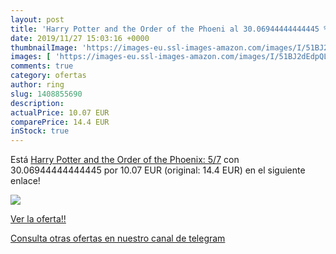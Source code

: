 ```yaml
---
layout: post
title: 'Harry Potter and the Order of the Phoeni al 30.06944444444445 % de descuento'
date: 2019/11/27 15:03:16 +0000
thumbnailImage: 'https://images-eu.ssl-images-amazon.com/images/I/51BJ2dEdpQL._SL200_.jpg'
images: [ 'https://images-eu.ssl-images-amazon.com/images/I/51BJ2dEdpQL._SL200_.jpg' ]
comments: true
category: ofertas
author: ring
slug: 1408855690
description:
actualPrice: 10.07 EUR
comparePrice: 14.4 EUR
inStock: true
---
```


Está [Harry Potter and the Order of the Phoenix: 5/7](https://www.amazon.com/dp/1408855690/?tag=redken08-20) con 30.06944444444445 por 10.07 EUR (original: 14.4 EUR) en el siguiente enlace!

[![](https://images-eu.ssl-images-amazon.com/images/I/51BJ2dEdpQL._SL200_.jpg)](https://www.amazon.com/dp/1408855690/?tag=redken08-20)

[Ver la oferta!!](https://www.amazon.com/dp/1408855690/?tag=redken08-20)

[Consulta otras ofertas en nuestro canal de telegram](https://t.me/s/ofertas25)

